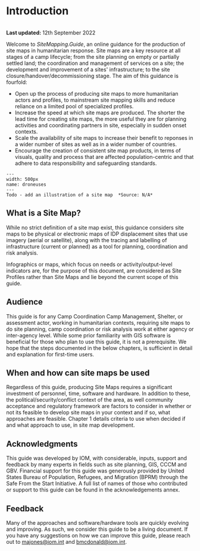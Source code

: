 # Introduction
```{warning} This guidance is in draft-stage, much of the content is missing and its structure may be subject to change.
```

**Last updated:** 12th September 2022

Welcome to *SiteMapping.Guide*, an online guidance for the production of site maps in humanitarian response. Site maps are a key resource at all stages of a camp lifecycle; from the site planning on empty or partially settled land; the coordination and management of services on a site; the development and improvement of a sites' infrastructure; to the site closure/handover/decommissioning stage. The aim of this guidance is fourfold:
- Open up the process of producing site maps to more humanitarian actors and profiles, to mainstream site mapping skills and reduce reliance on a limited pool of specialized profiles.
- Increase the speed at which site maps are produced. The shorter the lead time for creating site maps, the more useful they are for planning activities and coordinating partners in site, especially in sudden onset contexts.
- Scale the availability of site maps to increase their benefit to reponses in a wider number of sites as well as in a wider number of countries.
- Encourage the creation of consistent site map products, in terms of visuals, quality and process that are affected population-centric and that adhere to data responsibility and safeguarding standards.

```{figure} ./images/placeholder.png
---
width: 500px
name: droneuses
---
Todo - add an illustration of a site map  *Source: N/A*
```

## What is a Site Map?
While no strict definition of a site map exist, this guidance considers site maps to be physical or electronic maps of IDP displacement sites that use imagery (aerial or satellite), along with the tracing and labelling of infrastructure (current or planned) as a tool for planning, coordination and risk analysis.

Infographics or maps, which focus on needs or activity/output-level indicators are, for the purpose of this document, are considered as Site Profiles rather than Site Maps and lie beyond the current scope of this guide.

## Audience
This guide is for any Camp Coordination Camp Management, Shelter, or assessment actor, working in humanitarian contexts, requiring site maps to do site planning, camp coordination or risk analysis work at either agency or inter-agency level. While some prior familiarity with GIS software is beneficial for those who plan to use this guide, it is not a prerequisite. We hope that the steps documented in the below chapters, is sufficient in detail and explanation for first-time users.

## When and how can site maps be used
Regardless of this guide, producing Site Maps requires a significant investment of personnel, time, software and hardware. In addition to these, the political/security/conflict context of the area, as well community acceptance and regulatory framework are factors to consider in whether or not its feasible to develop site maps in your context and if so, what approaches are feasible. Chapter 1 details criteria to use when decided if and what approach to use, in site map development.

## Acknowledgments
This guide was developed by IOM, with considerable, inputs, support and feedback by many experts in fields such as site planning, GIS, CCCM and GBV. Financial support for this guide was generously provided by United States Bureau of Population, Refugees, and Migration (BPRM) through the Safe From the Start Initiative. A full list of names of those who contributed or support to this guide can be found in the acknowledgements annex.

## Feedback
Many of the approaches and software/hardware tools are quickly evolving and improving. As such, we consider this guide to be a living document. If you have any suggestions on how we can improve this guide, please reach out to majones@iom.int and bmcdonald@iom.int.
